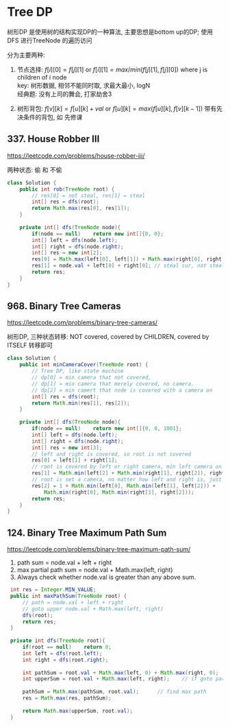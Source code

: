 # Tree DP
树形DP 是使用树的结构实现DP的一种算法, 主要思想是bottom up的DP; 使用 DFS 进行TreeNode 的遍历访问

分为主要两种: 
1. 节点选择: $f[i][0]=f[j][1]$ or $f[i][1] = max / min (f[j][1], f[j][0])$ where j is children of i node  
key: 树形数据, 相邻不能同时取, 求最大最小, logN   
经典题: 没有上司的舞会, 打家劫舍3

2. 树形背包: $f[v][k]=f[u][k]+val$ or $f[u][k] = max (f[u][k], f[v][k-1])$ 带有先决条件的背包, 如 先修课





## 337. House Robber III
https://leetcode.com/problems/house-robber-iii/

两种状态: 偷 和 不偷

```java
class Solution {
    public int rob(TreeNode root) {
        // res[0] = not steal, res[1] = steal
        int[] res = dfs(root);
        return Math.max(res[0], res[1]);
    }
    
    private int[] dfs(TreeNode node){
        if(node == null)    return new int[]{0, 0};
        int[] left = dfs(node.left);
        int[] right = dfs(node.right);
        int[] res = new int[2];
        res[0] = Math.max(left[0], left[1]) + Math.max(right[0], right[1]); // not steal cur, find max anyway
        res[1] = node.val + left[0] + right[0]; // steal cur, not steal child
        return res;
    }
}
```

## 968. Binary Tree Cameras
https://leetcode.com/problems/binary-tree-cameras/

树形DP, 三种状态转移: NOT covered, covered by CHILDREN, covered by ITSELF 转移即可

```java
class Solution {
    public int minCameraCover(TreeNode root) {
        // Tree DP, like state machine
        // dp[0] = min camera that not covered, 
        // dp[1] = min camera that merely covered, no camera.
        // dp[2] = min camert that node is covered with a camera on
        int[] res = dfs(root);
        return Math.min(res[1], res[2]);
    }
    
    private int[] dfs(TreeNode node){
        if(node == null)    return new int[]{0, 0, 1001};
        int[] left = dfs(node.left);
        int[] right = dfs(node.right);
        int[] res = new int[3];
        // left and right is covered, so root is not covered
        res[0] = left[1] + right[1];    
        // root is covered by left or right camera, min left camera on and min right covered, vice versa
        res[1] = Math.min(left[2] + Math.min(right[1], right[2]), right[2] + Math.min(left[1], left[2]));
        // root is set a camera, no matter how left and right is, just find min
        res[2] = 1 + Math.min(left[0], Math.min(left[1], left[2])) + 
            Math.min(right[0], Math.min(right[1], right[2]));
        return res;
    }
}
```
## 124. Binary Tree Maximum Path Sum
https://leetcode.com/problems/binary-tree-maximum-path-sum/    

1. path sum = node.val + left + right
2. max partial path sum = node.val + Math.max(left, right)
3. Always check whether node.val is greater than any above sum.

```java
 int res = Integer.MIN_VALUE;
 public int maxPathSum(TreeNode root) {
     // path = node.val + left + right
     // goto upper node.val + Math.max(left, right)
     dfs(root);
     return res;
 }
 
 private int dfs(TreeNode root){
     if(root == null)    return 0;
     int left = dfs(root.left);
     int right = dfs(root.right);
     
     int pathSum = root.val + Math.max(left, 0) + Math.max(right, 0);    // ignore subtree if < 0
     int upperSum = root.val + Math.max(left, right);    // if goto parent node, use it
     
     pathSum = Math.max(pathSum, root.val);      // find max path
     res = Math.max(res, pathSum);
     
     return Math.max(upperSum, root.val);   
 }
```